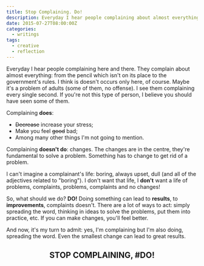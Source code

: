 ```yaml
---
title: Stop Complaining. Do!
description: Everyday I hear people complaining about almost everything. Complaining leads to nowhere. You have to DO!
date: 2015-07-27T08:00:00Z
categories:
  - writings
tags:
  - creative
  - reflection
---
```


Everyday I hear people complaining here and there. They complain about almost everything: from the pencil which isn't on its place to the government's rules. I think is doesn't occurs only here, of course. Maybe it's a problem of adults (some of them, no offense). I see them complaining every single second. If you're not this type of person, I believe you should have seen some of them.

<!--more-->

Complaining **does**:

+ ~~Decrease~~ increase your stress;
+ Make you feel ~~good~~ bad;
+ Among many other things I'm not going to mention.

Complaining **doesn't do**: changes. The changes are in the centre, they're fundamental to solve a problem. Something has to change to get rid of a problem.

I can't imagine a complainant's life: boring, always upset, dull (and all of the adjectives related to "boring"). I don't want that life, I **don't** want a life of problems, complaints, problems, complaints and no changes!

So, what should we do? **DO!** Doing something can lead to **results**, to **improvements**, complaints doesn't. There are a lot of ways to act: simply spreading the word, thinking in ideas to solve the problems, put them into practice, etc. If you can make changes, you'll feel better.

And now, it's my turn to admit: yes, I'm complaining but I'm also doing, spreading the word. Even the smallest change can lead to great results.

## <center>STOP COMPLAINING, #DO!</center>
